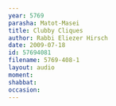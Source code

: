 ```yaml
---
year: 5769
parasha: Matot-Masei
title: Clubby Cliques
author: Rabbi Eliezer Hirsch
date: 2009-07-18
id: 57694081
filename: 5769-408-1
layout: audio
moment: 
shabbat: 
occasion: 
---
```

